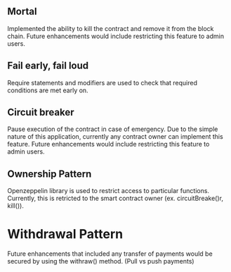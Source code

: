 ## Mortal
Implemented the ability to kill the contract and remove it from the block chain. Future enhancements would include restricting this feature to admin users.

## Fail early, fail loud
Require statements and modifiers are used to check that required conditions are met early on.

## Circuit breaker
Pause execution of the contract in case of emergency. Due to the simple nature of this application, currently any contract owner can implement this feature. Future enhancements would include restricting this feature to admin users.

## Ownership Pattern
Openzeppelin library is used to restrict access to particular functions. Currently, this is retricted to the smart contract owner (ex. circuitBreake()r, kill()).

# Withdrawal Pattern
Future enhancements that included any transfer of payments would be secured by using the withraw() method. (Pull vs push payments)

